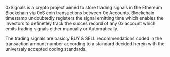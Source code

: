 0xSignals is a crypto project aimed to store trading signals in the Ethereum Blockchain via 0xS coin transactions between 0x Accounts.
Blockchain timestamp undoubtedly registers the signal emitting time which enables the investors to definetley track the succes record of any 0x account which emits trading signals either manually or Automatically.

The trading signals are basicly BUY & SELL recommendations coded in the transaction amount number according to a standard decided herein with the universaly accepted coding standards.

<!--
**0xSignals/0xSignals** is a ✨ _special_ ✨ repository because its `README.md` (this file) appears on your GitHub profile.

Here are some ideas to get you started:

- 🔭 I’m currently working on ...
- 🌱 I’m currently learning ...
- 👯 I’m looking to collaborate on ...
- 🤔 I’m looking for help with ...
- 💬 Ask me about ...
- 📫 How to reach me: ...
- 😄 Pronouns: ...
- ⚡ Fun fact: ...
-->
